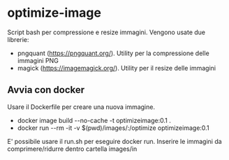 # optimize-image
Script bash per compressione e resize immagini.
Vengono usate due librerie:
- pngquant (https://pngquant.org/). Utility per la compressione delle immagini PNG
- magick (https://imagemagick.org/). Utility per il resize delle immagini

## Avvia con docker

Usare il Dockerfile per creare una nuova immagine.

- docker image build --no-cache -t optimizeimage:0.1 .
- docker run  --rm -it -v $(pwd)/images/:/optimize optimizeimage:0.1

E' possibile usare il run.sh per eseguire docker run.
Inserire le immagini da comprimere/ridurre dentro cartella images/in
